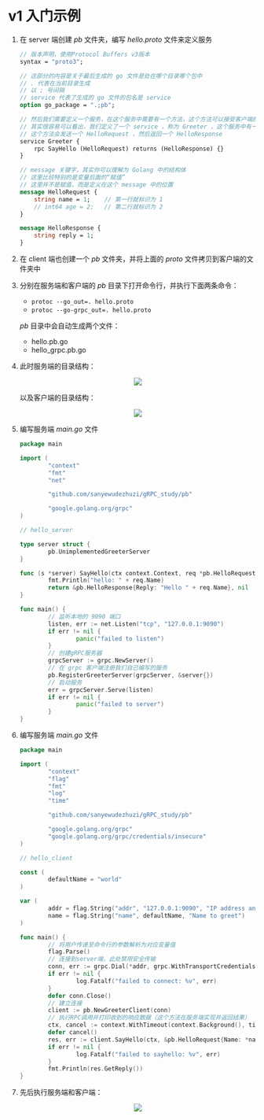 # v1 入门示例

1. 在 server 端创建 *pb* 文件夹，编写 *hello.proto* 文件来定义服务

    ```protobuf
    // 版本声明，使用Protocol Buffers v3版本
    syntax = "proto3";

    // 这部分的内容是关于最后生成的 go 文件是处在哪个目录哪个包中
    // . 代表在当前目录生成
    // 以 ; 号间隔
    // service 代表了生成的 go 文件的包名是 service 
    option go_package = ".;pb";

    // 然后我们需要定义一个服务，在这个服务中需要有一个方法，这个方法可以接受客户端的参数，再返回服务端的响应
    // 其实很容易可以看出，我们定义了一个 service ，称为 Greeter ，这个服务中有一个 rpc 方法，名为 SayHello 
    // 这个方法会发送一个 HelloRequest ，然后返回一个 HelloResponse 
    service Greeter {
        rpc SayHello (HelloRequest) returns (HelloResponse) {}
    }

    // message 关键字，其实你可以理解为 Golang 中的结构体
    // 这里比较特别的是变量后面的“赋值”
    // 这里并不是赋值，而是定义在这个 message 中的位置
    message HelloRequest {
        string name = 1;    // 第一行就标识为 1
        // int64 age = 2;   // 第二行就标识为 2
    }

    message HelloResponse {
        string reply = 1;
    }
    ```

2. 在 client 端也创建一个 *pb* 文件夹，并将上面的 *proto* 文件拷贝到客户端的文件夹中
3. 分别在服务端和客户端的 *pb* 目录下打开命令行，并执行下面两条命令：
    * `protoc --go_out=. hello.proto`
    * `protoc --go-grpc_out=. hello.proto`
    
   *pb* 目录中会自动生成两个文件：
    * hello.pb.go
    * hello_grpc.pb.go
4. 此时服务端的目录结构：<div align=center><img src="https://p3-juejin.byteimg.com/tos-cn-i-k3u1fbpfcp/b3b4a45e66674fbca24a80e905c4d121~tplv-k3u1fbpfcp-watermark.image?" /></div>

   以及客户端的目录结构：<div align=center><img src="https://p3-juejin.byteimg.com/tos-cn-i-k3u1fbpfcp/a8bc01cfdcc74386982d17b44438c044~tplv-k3u1fbpfcp-watermark.image?" /></div>

5. 编写服务端 *main.go* 文件

    ```go
    package main

    import (
            "context"
            "fmt"
            "net"

            "github.com/sanyewudezhuzi/gRPC_study/pb"

            "google.golang.org/grpc"
    )

    // hello_server

    type server struct {
            pb.UnimplementedGreeterServer
    }

    func (s *server) SayHello(ctx context.Context, req *pb.HelloRequest) (*pb.HelloResponse, error) {
            fmt.Println("hello: " + req.Name)
            return &pb.HelloResponse{Reply: "Hello " + req.Name}, nil
    }

    func main() {
            // 监听本地的 9090 端口
            listen, err := net.Listen("tcp", "127.0.0.1:9090")
            if err != nil {
                    panic("failed to listen")
            }
            // 创建gRPC服务器
            grpcServer := grpc.NewServer()
            // 在 grpc 客户端注册我们自己编写的服务
            pb.RegisterGreeterServer(grpcServer, &server{})
            // 启动服务
            err = grpcServer.Serve(listen)
            if err != nil {
                    panic("failed to server")
            }
    }
    ```
    
6. 编写服务端 *main.go* 文件

    ```go
    package main

    import (
            "context"
            "flag"
            "fmt"
            "log"
            "time"

            "github.com/sanyewudezhuzi/gRPC_study/pb"

            "google.golang.org/grpc"
            "google.golang.org/grpc/credentials/insecure"
    )

    // hello_client

    const (
            defaultName = "world"
    )

    var (
            addr = flag.String("addr", "127.0.0.1:9090", "IP address and port number of the tcp connection")
            name = flag.String("name", defaultName, "Name to greet")
    )

    func main() {
            // 将用户传递至命令行的参数解析为对应变量值
            flag.Parse()
            // 连接到server端，此处禁用安全传输
            conn, err := grpc.Dial(*addr, grpc.WithTransportCredentials(insecure.NewCredentials()))
            if err != nil {
                    log.Fatalf("failed to connect: %v", err)
            }
            defer conn.Close()
            // 建立连接
            client := pb.NewGreeterClient(conn)
            // 执行RPC调用并打印收到的响应数据（这个方法在服务端实现并返回结果）
            ctx, cancel := context.WithTimeout(context.Background(), time.Second)
            defer cancel()
            res, err := client.SayHello(ctx, &pb.HelloRequest{Name: *name})
            if err != nil {
                    log.Fatalf("failed to sayhello: %v", err)
            }
            fmt.Println(res.GetReply())
    }
    ```

7. 先后执行服务端和客户端：<div align=center><img src="https://p9-juejin.byteimg.com/tos-cn-i-k3u1fbpfcp/0a8d2c698e0744458d57df6a21c49525~tplv-k3u1fbpfcp-watermark.image?" /></div>
